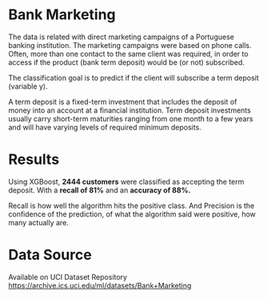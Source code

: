 # Bank Marketing

The data is related with direct marketing campaigns of a Portuguese banking institution. The marketing campaigns were based on phone calls. Often, more than one contact to the same client was required, in order to access if the product (bank term deposit) would be (or not) subscribed.

The classification goal is to predict if the client will subscribe a term deposit (variable y).

A term deposit is a fixed-term investment that includes the deposit of money into an account at a financial institution. Term deposit investments usually carry short-term maturities ranging from one month to a few years and will have varying levels of required minimum deposits.

# Results
Using XGBoost, **2444 customers** were classified as accepting the term deposit. With a **recall of 81%** and an **accuracy of 88%.**

Recall is how well the algorithm hits the positive class. And Precision is the confidence of the prediction, of what the algorithm said were positive, how many actually are.

# Data Source
Available on UCI Dataset Repository https://archive.ics.uci.edu/ml/datasets/Bank+Marketing
